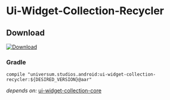 Ui-Widget-Collection-Recycler
===============

## Download ##
[![Download](https://api.bintray.com/packages/universum-studios/android/universum.studios.android%3Aui/images/download.svg)](https://bintray.com/universum-studios/android/universum.studios.android%3Aui/_latestVersion)

### Gradle ###

    compile "universum.studios.android:ui-widget-collection-recycler:${DESIRED_VERSION}@aar"

_depends on:_
[ui-widget-collection-core](https://github.com/universum-studios/android_ui/tree/master/library-widget-collection-core)